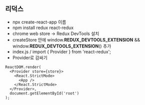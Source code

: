 ## 리덕스

- npx create-react-app 이름
- npm install redux react-redux
- chrome web store -> Redux DevTools 설치
- createStore 안에  window.__REDUX_DEVTOOLS_EXTENSION__ && window.__REDUX_DEVTOOLS_EXTENSION__() 추가
- index.js / import { Provider } from 'react-redux';
- Provider로 감싸기

```react
ReactDOM.render(
  <Provider store={store}>
    <React.StrictMode>
      <App />
    </React.StrictMode>
  </Provider>,
  document.getElementById('root')
);
```





